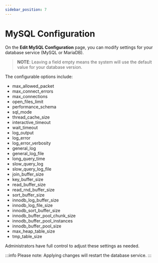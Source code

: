 ```yaml
---
sidebar_position: 7
---
```


# MySQL Configuration

On the **Edit MySQL Configuration** page, you can modify settings for your database service (MySQL or MariaDB).

> **NOTE**: Leaving a field empty means the system will use the default value for your database version.

The configurable options include:

- max_allowed_packet	
- max_connect_errors	
- max_connections	
- open_files_limit	
- performance_schema	
- sql_mode	
- thread_cache_size	
- interactive_timeout	
- wait_timeout	
- log_output	
- log_error	
- log_error_verbosity	
- general_log	
- general_log_file	
- long_query_time	
- slow_query_log	
- slow_query_log_file	
- join_buffer_size	
- key_buffer_size	
- read_buffer_size	
- read_rnd_buffer_size	
- sort_buffer_size	
- innodb_log_buffer_size	
- innodb_log_file_size	
- innodb_sort_buffer_size	
- innodb_buffer_pool_chunk_size	
- innodb_buffer_pool_instances	
- innodb_buffer_pool_size	
- max_heap_table_size	
- tmp_table_size

Administrators have full control to adjust these settings as needed.

:::info
Please note: Applying changes will restart the database service.
:::
